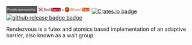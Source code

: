 [<img src="resources/red-iron.png" alt="This project is proudly sponsored by Red Iron, the Rust division of OCamlPro" height="20"/>](https://red-iron.eu/)
[![Crates.io badge](https://img.shields.io/crates/v/rendezvous?style=flat-square)](https://crates.io/crates/rendezvous)
[![github release badge badge](https://img.shields.io/github/v/release/krtab/rendezvous?style=flat-square)](https://github.com/krtab/rendezvous/releases/latest)

Rendezvous is a futex and atomics based implementation of an adaptive barrier, also known as a wait group.